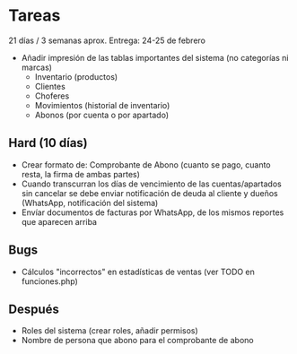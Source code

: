 # Tareas

21 días / 3 semanas aprox.
Entrega: 24-25 de febrero

- Añadir impresión de las tablas importantes del sistema (no categorías ni marcas)
  - Inventario (productos)
  - Clientes
  - Choferes
  - Movimientos (historial de inventario)
  - Abonos (por cuenta o por apartado)

## Hard (10 días)

- Crear formato de: Comprobante de Abono (cuanto se pago, cuanto resta, la firma de ambas partes)
- Cuando transcurran los días de vencimiento de las cuentas/apartados sin cancelar se debe enviar notificación de deuda al cliente y dueños (WhatsApp, notificación del sistema)
- Envíar documentos de facturas por WhatsApp, de los mismos reportes que aparecen arriba

## Bugs

- Cálculos "incorrectos" en estadísticas de ventas (ver TODO en funciones.php)

## Después

- Roles del sistema (crear roles, añadir permisos)
- Nombre de persona que abono para el comprobante de abono
